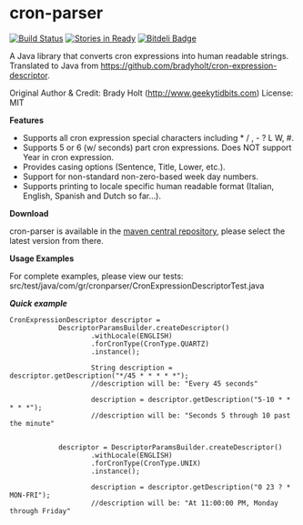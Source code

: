 cron-parser
===========

[![Build Status](https://travis-ci.org/RedHogs/cron-parser.png?branch=master)](https://travis-ci.org/RedHogs/cron-parser) [![Stories in Ready](https://badge.waffle.io/RedHogs/cron-parser.png?label=ready)](https://waffle.io/RedHogs/cron-parser) [![Bitdeli Badge](https://d2weczhvl823v0.cloudfront.net/RedHogs/cron-parser/trend.png)](https://bitdeli.com/free "Bitdeli Badge")

A Java library that converts cron expressions into human readable strings.
Translated to Java from https://github.com/bradyholt/cron-expression-descriptor.

Original Author & Credit: Brady Holt (http://www.geekytidbits.com)
License: MIT

**Features**

 * Supports all cron expression special characters including * / , - ? L W, #.
 * Supports 5 or 6 (w/ seconds) part cron expressions.  Does NOT support Year in cron expression.
 * Provides casing options (Sentence, Title, Lower, etc.).
 * Support for non-standard non-zero-based week day numbers.
 * Supports printing to locale specific human readable format (Italian, English, Spanish and Dutch so far...).

**Download**

cron-parser is available in the [maven central repository](http://search.maven.org/#browse|987144470), please select the latest version from there.

**Usage Examples**

For complete examples, please view our tests: src/test/java/com/gr/cronparser/CronExpressionDescriptorTest.java

***Quick example***

    CronExpressionDescriptor descriptor =
                DescriptorParamsBuilder.createDescriptor()
                        .withLocale(ENGLISH)
                        .forCronType(CronType.QUARTZ)
                        .instance();

                        String description = descriptor.getDescription("*/45 * * * * *");
                        //description will be: "Every 45 seconds"

                        description = descriptor.getDescription("5-10 * * * * *");
                        //description will be: "Seconds 5 through 10 past the minute"


                descriptor = DescriptorParamsBuilder.createDescriptor()
                        .withLocale(ENGLISH)
                        .forCronType(CronType.UNIX)
                        .instance();

                        description = descriptor.getDescription("0 23 ? * MON-FRI");
                        //description will be: "At 11:00:00 PM, Monday through Friday"